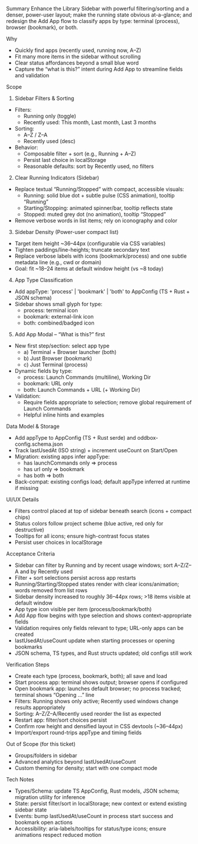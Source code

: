 Summary
Enhance the Library Sidebar with powerful filtering/sorting and a denser, power-user layout; make the running state obvious at-a-glance; and redesign the Add App flow to classify apps by type: terminal (process), browser (bookmark), or both.

Why
- Quickly find apps (recently used, running now, A–Z)
- Fit many more items in the sidebar without scrolling
- Clear status affordances beyond a small blue word
- Capture the “what is this?” intent during Add App to streamline fields and validation

Scope
1) Sidebar Filters & Sorting
- Filters:
  - Running only (toggle)
  - Recently used: This month, Last month, Last 3 months
- Sorting:
  - A–Z / Z–A
  - Recently used (desc)
- Behavior:
  - Composable filter + sort (e.g., Running + A–Z)
  - Persist last choice in localStorage
  - Reasonable defaults: sort by Recently used, no filters

2) Clear Running Indicators (Sidebar)
- Replace textual “Running/Stopped” with compact, accessible visuals:
  - Running: solid blue dot + subtle pulse (CSS animation), tooltip “Running”
  - Starting/Stopping: animated spinner/bar, tooltip reflects state
  - Stopped: muted grey dot (no animation), tooltip “Stopped”
- Remove verbose words in list items; rely on iconography and color

3) Sidebar Density (Power-user compact list)
- Target item height ~36–44px (configurable via CSS variables)
- Tighten paddings/line-heights; truncate secondary text
- Replace verbose labels with icons (bookmark/process) and one subtle metadata line (e.g., cwd or domain)
- Goal: fit ~18–24 items at default window height (vs ~8 today)

4) App Type Classification
- Add appType: 'process' | 'bookmark' | 'both' to AppConfig (TS + Rust + JSON schema)
- Sidebar shows small glyph for type:
  - process: terminal icon
  - bookmark: external-link icon
  - both: combined/badged icon

5) Add App Modal – “What is this?” first
- New first step/section: select app type
  - a) Terminal + Browser launcher (both)
  - b) Just Browser (bookmark)
  - c) Just Terminal (process)
- Dynamic fields by type:
  - process: Launch Commands (multiline), Working Dir
  - bookmark: URL only
  - both: Launch Commands + URL (+ Working Dir)
- Validation:
  - Require fields appropriate to selection; remove global requirement of Launch Commands
  - Helpful inline hints and examples

Data Model & Storage
- Add appType to AppConfig (TS + Rust serde) and oddbox-config.schema.json
- Track lastUsedAt (ISO string) + increment useCount on Start/Open
- Migration: existing apps infer appType:
  - has launchCommands only => process
  - has url only => bookmark
  - has both => both
- Back-compat: existing configs load; default appType inferred at runtime if missing

UI/UX Details
- Filters control placed at top of sidebar beneath search (icons + compact chips)
- Status colors follow project scheme (blue active, red only for destructive)
- Tooltips for all icons; ensure high-contrast focus states
- Persist user choices in localStorage

Acceptance Criteria
- Sidebar can filter by Running and by recent usage windows; sort A–Z/Z–A and by Recently used
- Filter + sort selections persist across app restarts
- Running/Starting/Stopped states render with clear icons/animation; words removed from list rows
- Sidebar density increased to roughly 36–44px rows; >18 items visible at default window
- App type icon visible per item (process/bookmark/both)
- Add App flow begins with type selection and shows context-appropriate fields
- Validation requires only fields relevant to type; URL-only apps can be created
- lastUsedAt/useCount update when starting processes or opening bookmarks
- JSON schema, TS types, and Rust structs updated; old configs still work

Verification Steps
- Create each type (process, bookmark, both); all save and load
- Start process app: terminal shows output; browser opens if configured
- Open bookmark app: launches default browser; no process tracked; terminal shows “Opening …” line
- Filters: Running shows only active; Recently used windows change results appropriately
- Sorting: A–Z/Z–A/Recently used reorder the list as expected
- Restart app: filter/sort choices persist
- Confirm row height and densified layout in CSS devtools (~36–44px)
- Import/export round-trips appType and timing fields

Out of Scope (for this ticket)
- Groups/folders in sidebar
- Advanced analytics beyond lastUsedAt/useCount
- Custom theming for density; start with one compact mode

Tech Notes
- Types/Schema: update TS AppConfig, Rust models, JSON schema; migration utility for inference
- State: persist filter/sort in localStorage; new context or extend existing sidebar state
- Events: bump lastUsedAt/useCount in process start success and bookmark open actions
- Accessibility: aria-labels/tooltips for status/type icons; ensure animations respect reduced motion
